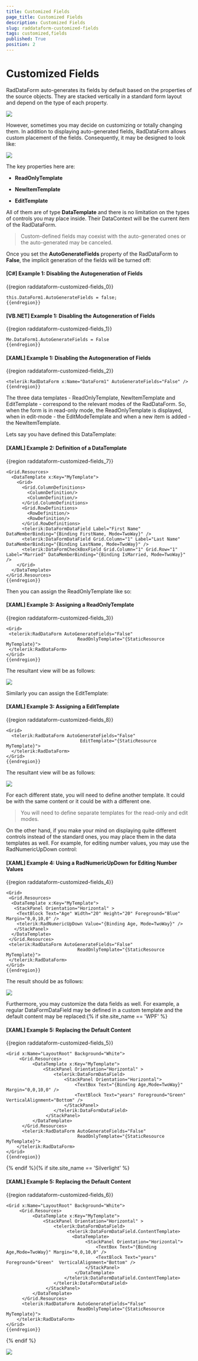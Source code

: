 ```yaml
---
title: Customized Fields
page_title: Customized Fields
description: Customized Fields
slug: raddataform-customized-fields
tags: customized,fields
published: True
position: 2
---
```


# Customized Fields


RadDataForm auto-generates its fields by default based on the properties of the source objects. They are stacked vertically in a standard form layout and depend on the type of each property.

![](images/RadDataForm_bindToCollection.png)

However, sometimes you may decide on customizing or totally changing them. In addition to displaying auto-generated fields, RadDataForm allows custom placement of the fields. Consequently, it may be designed to look like:

![](images/RadDataForm_customizedFields.png)


The key properties here are:

* **ReadOnlyTemplate**

* **NewItemTemplate**

* **EditTemplate**

All of them are of type **DataTemplate** and there is no limitation on the types of controls you may place inside. Their DataContext will be the current item of the RadDataForm.

>Custom-defined fields may coexist with the auto-generated ones or the auto-generated may be canceled.

Once you set the **AutoGenerateFields** property of the RadDataForm to **False**, the implicit generation of the fields will be turned off:

#### __[C#] Example 1: Disabling the Autogeneration of Fields__

{{region raddataform-customized-fields_0}}

	this.DataForm1.AutoGenerateFields = false;
	{{endregion}}



#### __[VB.NET] Example 1: Disabling the Autogeneration of Fields__

{{region raddataform-customized-fields_1}}

	Me.DataForm1.AutoGenerateFields = False
	{{endregion}}



#### __[XAML] Example 1: Disabling the Autogeneration of Fields__

{{region raddataform-customized-fields_2}}

	<telerik:RadDataForm x:Name="DataForm1" AutoGenerateFields="False" />
	{{endregion}}



The three data templates - ReadOnlyTemplate, NewItemTemplate and EditTemplate - correspond to the relevant modes of the RadDataForm. So, when the form is in read-only mode, the ReadOnlyTemplate is displayed, when in edit-mode - the EditModeTemplate and when a new item is added - the NewItemTemplate.

Lets say you have defined this DataTemplate:

#### __[XAML] Example 2: Definition of a DataTemplate__

{{region raddataform-customized-fields_7}}

	<Grid.Resources>
	  <DataTemplate x:Key="MyTemplate">
	    <Grid>
	      <Grid.ColumnDefinitions>
	        <ColumnDefinition/>
	        <ColumnDefinition/>
	      </Grid.ColumnDefinitions>
	      <Grid.RowDefinitions>
	        <RowDefinition/>
	        <RowDefinition/>
	      </Grid.RowDefinitions>
	      <telerik:DataFormDataField Label="First Name" DataMemberBinding="{Binding FirstName, Mode=TwoWay}" />
	      <telerik:DataFormDataField Grid.Column="1" Label="Last Name" DataMemberBinding="{Binding LastName, Mode=TwoWay}" />
	      <telerik:DataFormCheckBoxField Grid.Column="1" Grid.Row="1" Label="Married" DataMemberBinding="{Binding IsMarried, Mode=TwoWay}" />
	    </Grid>
	  </DataTemplate>
	</Grid.Resources>
	{{endregion}}



Then you can assign the ReadOnlyTemplate like so:

#### __[XAML] Example 3: Assigning a ReadOnlyTemplate__

{{region raddataform-customized-fields_3}}

	<Grid>
	 <telerik:RadDataForm AutoGenerateFields="False" 
	                           ReadOnlyTemplate="{StaticResource MyTemplate}">
	 </telerik:RadDataForm>
	</Grid>
	{{endregion}}



The resultant view will be as follows:

![](images/RadDataForm_customizedFields.png)

Similarly you can assign the EditTemplate:

#### __[XAML] Example 3: Assigning a EditTemplate__

{{region raddataform-customized-fields_8}}

	<Grid>
	  <telerik:RadDataForm AutoGenerateFields="False"
	                            EditTemplate="{StaticResource MyTemplate}">
	  </telerik:RadDataForm>
	</Grid>
	{{endregion}}



The resultant view will be as follows:

![](images/RadDataForm_autogeneratedFiels_EditMode.png)

For each different state, you will need to define another template. It could be with the same content or it could be with a different one.

>You will need to define separate templates for the read-only and edit modes.

On the other hand, if you make your mind on displaying quite different controls instead of the standard ones, you may place them in the data templates as well. For example, for editing number values, you may use the RadNumericUpDown control:

#### __[XAML] Example 4: Using a RadNumericUpDown for Editing Number Values__

{{region raddataform-customized-fields_4}}

	<Grid>
	 <Grid.Resources>
	  <DataTemplate x:Key="MyTemplate">
	   <StackPanel Orientation="Horizontal" >
	    <TextBlock Text="Age" Width="20" Height="20" Foreground="Blue" Margin="0,0,10,0" />
	    <telerik:RadNumericUpDown Value="{Binding Age, Mode=TwoWay}" />
	   </StackPanel>
	  </DataTemplate>
	 </Grid.Resources>
	 <telerik:RadDataForm AutoGenerateFields="False" 
	                           ReadOnlyTemplate="{StaticResource MyTemplate}">
	 </telerik:RadDataForm>
	</Grid>
	{{endregion}}



The result should be as follows:

![](images/RadDataForm_customizedFields_NewControls.png)

Furthermore, you may customize the data fields as well. For example, a regular DataFormDataField may be defined in a custom template and the default content may be replaced:{% if site.site_name == 'WPF' %}

#### __[XAML] Example 5: Replacing the Default Content__

{{region raddataform-customized-fields_5}}

	<Grid x:Name="LayoutRoot" Background="White">
	     <Grid.Resources>
	          <DataTemplate x:Key="MyTemplate">
	              <StackPanel Orientation="Horizontal" >
	                  <telerik:DataFormDataField>
	                      <StackPanel Orientation="Horizontal">
	                          <TextBox Text="{Binding Age,Mode=TwoWay}" Margin="0,0,10,0" />
	                          <TextBlock Text="years" Foreground="Green"  VerticalAlignment="Bottom" />
	                      </StackPanel>
	                  </telerik:DataFormDataField>
	               </StackPanel>
	          </DataTemplate>
	      </Grid.Resources>
	      <telerik:RadDataForm AutoGenerateFields="False" 
	                           ReadOnlyTemplate="{StaticResource MyTemplate}">            
	    </telerik:RadDataForm>
	</Grid>
	{{endregion}}

{% endif %}{% if site.site_name == 'Silverlight' %}

#### __[XAML] Example 5: Replacing the Default Content__

{{region raddataform-customized-fields_6}}

	<Grid x:Name="LayoutRoot" Background="White">
	     <Grid.Resources>
	          <DataTemplate x:Key="MyTemplate">
	              <StackPanel Orientation="Horizontal" >
	                  <telerik:DataFormDataField>
	                       <telerik:DataFormDataField.ContentTemplate>
	                         <DataTemplate>
	                              <StackPanel Orientation="Horizontal">
	                                  <TextBox Text="{Binding Age,Mode=TwoWay}" Margin="0,0,10,0" />
	                                  <TextBlock Text="years" Foreground="Green"  VerticalAlignment="Bottom" />
	                              </StackPanel>
	                          </DataTemplate>
	                      </telerik:DataFormDataField.ContentTemplate>
	                  </telerik:DataFormDataField>
	               </StackPanel>
	          </DataTemplate>
	      </Grid.Resources>
	      <telerik:RadDataForm AutoGenerateFields="False" 
	                           ReadOnlyTemplate="{StaticResource MyTemplate}">            
	    </telerik:RadDataForm>
	</Grid>
	{{endregion}}

{% endif %}

![](images/RadDataForm_customizedFields_NewContent.png)



